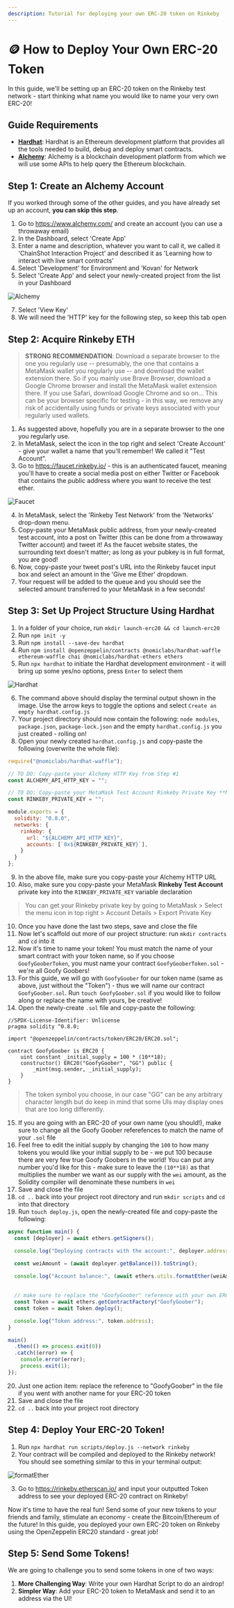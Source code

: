 ```yaml
---
description: Tutorial for deploying your own ERC-20 token on Rinkeby
---
```


# 🪙 How to Deploy Your Own ERC-20 Token

In this guide, we'll be setting up an ERC-20 token on the Rinkeby test network - start thinking what name you would like to name your very own ERC-20!

## Guide Requirements

- **[Hardhat](https://hardhat.org/)**: Hardhat is an Ethereum development platform that provides all the tools needed to build, debug and deploy smart contracts.
- **[Alchemy](https://www.alchemy.com/)**: Alchemy is a blockchain development platform from which we will use some APIs to help query the Ethereum blockchain.

## Step 1: Create an Alchemy Account

If you worked through some of the other guides, and you have already set up an account, **you can skip this step**.

1. Go to https://www.alchemy.com/ and create an account (you can use a throwaway email)
2. In the Dashboard, select 'Create App'
3. Enter a name and description, whatever you want to call it, we called it 'ChainShot Interaction Project' and described it as 'Learning how to interact with live smart contracts'
4. Select 'Development' for Environment and 'Kovan' for Network
5. Select 'Create App' and select your newly-created project from the list in your Dashboard

![Alchemy](https://i.imgur.com/R8guVDP.png)

7. Select 'View Key'
8. We will need the 'HTTP' key for the following step, so keep this tab open


## Step 2: Acquire Rinkeby ETH

> **STRONG RECOMMENDATION**: Download a separate browser to the one you regularly use -- presumably, the one that contains a MetaMask wallet you regularly use -- and download the wallet extension there. So if you mainly use Brave Browser, download a Google Chrome browser and install the MetaMask wallet extension there. If you use Safari, download Google Chrome and so on... This can be your browser specific for testing - in this way, we remove any risk of accidentally using funds or private keys associated with your regularly used wallets.

1. As suggested above, hopefully you are in a separate browser to the one you regularly use.
2. In MetaMask, select the icon in the top right and select 'Create Account' - give your wallet a name that you'll remember! We called it "Test Account".
3. Go to https://faucet.rinkeby.io/ - this is an authenticated faucet, meaning you'll have to create a social media post on either Twitter or Facebook that contains the public address where you want to receive the test ether.
    
![Faucet](https://i.imgur.com/0zXRgyi.png)  
    
4. In MetaMask, select the 'Rinkeby Test Network' from the 'Networks' drop-down menu. 
5. Copy-paste your MetaMask public address, from your newly-created test account, into a post on Twitter (this can be done from a throwaway Twitter account) and tweet it! As the faucet website states, the surrounding text doesn't matter; as long as your pubkey is in full format, you are good!
6. Now, copy-paste your tweet post's URL into the Rinkeby faucet input box and select an amount in the 'Give me Ether' dropdown.
7. Your request will be added to the queue and you should see the selected amount transferred to your MetaMask in a few seconds!


## Step 3: Set Up Project Structure Using Hardhat

1. In a folder of your choice, run `mkdir launch-erc20 && cd launch-erc20`
2. Run `npm init -y`
3. Run `npm install --save-dev hardhat`
4. Run `npm install @openzeppelin/contracts @nomiclabs/hardhat-waffle ethereum-waffle chai @nomiclabs/hardhat-ethers ethers`
5. Run `npx hardhat` to initiate the Hardhat development environment - it will bring up some yes/no options, press `Enter` to select them

![Hardhat](https://i.imgur.com/AYePu8i.png)

6. The command above should display the terminal output shown in the image. Use the arrow keys to toggle the options and select `Create an empty hardhat.config.js`
7. Your project directory should now contain the following: `node modules`, `package.json`, `package-lock.json` and the empty `hardhat.config.js` you just created - rolling on!
8. Open your newly created `hardhat.config.js` and copy-paste the following (overwrite the whole file):

```js
require("@nomiclabs/hardhat-waffle");

// TO DO: Copy-paste your Alchemy HTTP Key from Step #1
const ALCHEMY_API_HTTP_KEY = "";

// TO DO: Copy-paste your MetaMask Test Account Rinkeby Private Key **MAKE SURE YOU **
const RINKEBY_PRIVATE_KEY = "";

module.exports = {
  solidity: "0.8.0",
  networks: {
    rinkeby: {
      url: "${ALCHEMY_API_HTTP_KEY}",
      accounts: [`0x${RINKEBY_PRIVATE_KEY}`],
    } 
  }
};

```

9. In the above file, make sure you copy-paste your Alchemy HTTP URL
11. Also, make sure you copy-paste your MetaMask **Rinkeby Test Account** private key into the `RINKEBY_PRIVATE_KEY` variable declaration

> You can get your Rinkeby private key by going to MetaMask > Select the menu icon in top right > Account Details > Export Private Key
10. Once you have done the last two steps, save and close the file
11. Now let's scaffold out more of our project structure: run `mkdir contracts` and `cd` into it
12. Now it's time to name your token! You must match the name of your smart contract with your token name, so if you choose `GoofyGooberToken`, you must name your contract `GoofyGooberToken.sol` - we're all Goofy Goobers!
13. For this guide, we will go with `GoofyGoober` for our token name (same as above, just without the "Token") - thus we will name our contract `GoofyGoober.sol`. Run `touch GoofyGoober.sol` if you would like to follow along or replace the name with yours, be creative!
14. Open the newly-create `.sol` file and copy-paste the following:

```solidity
//SPDX-License-Identifier: Unlicense
pragma solidity ^0.8.0;

import "@openzeppelin/contracts/token/ERC20/ERC20.sol";

contract GoofyGoober is ERC20 {
    uint constant _initial_supply = 100 * (10**18);
    constructor() ERC20("GoofyGoober", "GG") public {
        _mint(msg.sender, _initial_supply);
    }
}
```
> The token symbol you choose, in our case "GG" can be any arbitrary character length but do keep in mind that some UIs may display ones that are too long differently.

15. If you are going with an ERC-20 of your own name (you should!), make sure to change all the Goofy Goober referefences to match the name of your `.sol` file
16. Feel free to edit the initial supply by changing the `100` to how many tokens you would like your initial supply to be - we put 100 because there are very few true Goofy Goobers in the world! You can put any number you'd like for this - make sure to leave the `(10**18)` as that multiplies the number we want as our supply with the `wei` amount, as the Solidity compiler will denominate these numbers in `wei`
17. Save and close the file
18. `cd ..` back into your project root directory and run `mkdir scripts` and `cd` into that directory
19. Run `touch deploy.js`, open the newly-created file and copy-paste the following:

```js
async function main() {
  const [deployer] = await ethers.getSigners();

  console.log("Deploying contracts with the account:", deployer.address);

  const weiAmount = (await deployer.getBalance()).toString();
  
  console.log("Account balance:", (await ethers.utils.formatEther(weiAmount)));
  

  // make sure to replace the "GoofyGoober" reference with your own ERC-20 name!
  const Token = await ethers.getContractFactory("GoofyGoober");
  const token = await Token.deploy();

  console.log("Token address:", token.address);
}

main()
  .then(() => process.exit(0))
  .catch((error) => {
    console.error(error);
    process.exit(1);
});
```

20. Just one action item: replace the reference to "GoofyGoober" in the file if you went with another name for your ERC-20 token
21. Save and close the file
22. `cd ..` back into your project root directory

## Step 4: Deploy Your ERC-20 Token!

1. Run `npx hardhat run scripts/deploy.js --network rinkeby `
2. Your contract will be compiled and deployed to the Rinkeby network! You should see something similar to this in your terminal output:

![formatEther](https://i.imgur.com/2FXHuVw.png)


3. Go to https://rinkeby.etherscan.io/ and input your outputted Token address to see your deployed ERC-20 contract on Rinkeby!


Now it's time to have the real fun! Send some of your new tokens to your friends and family, stimulate an economy - create the Bitcoin/Ethereum of the future! In this guide, you deployed your own ERC-20 token on Rinkeby using the OpenZeppelin ERC20 standard - great job!

## Step 5: Send Some Tokens!

We are going to challenge you to send some tokens in one of two ways:

1. **More Challenging Way**: Write your own Hardhat Script to do an airdrop!
2. **Simpler Way**: Add your ERC-20 token to MetaMask and send it to an address via the UI!




